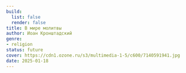 ```yaml
---
build:
  list: false
  render: false
title: В мире молитвы
author: Иоан Кронштадский
genre:
- religion
status: future
cover: https://cdn1.ozone.ru/s3/multimedia-1-5/c600/7140591941.jpg
date: 2025-01-18
---
```


